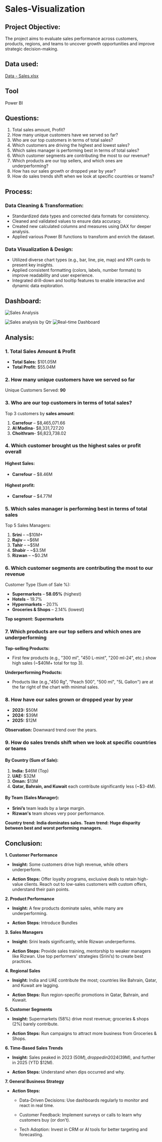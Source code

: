 # Sales-Visualization
## Project Objective: 
The project aims to evaluate sales performance across customers, products, regions, and teams to uncover growth opportunities and improve strategic decision-making.
## Data used:
[Data - Sales.xlsx](https://github.com/user-attachments/files/20826197/Data.-.Sales.xlsx)
## Tool
Power BI
## Questions:
1. Total sales amount, Profit?
2. How many unique customers have we served so far?
3. Who are our top customers in terms of total sales?
4. Which customers are driving the highest and lowest sales?
5. Which sales manager is performing best in terms of total sales?
6. Which customer segments are contributing the most to our revenue?
7. Which products are our top sellers,  and which ones are underperforming?
8. How has our sales growth or dropped year by year?
9. How do sales trends shift when we look at specific countries or teams?
## Process:
### Data Cleaning & Transformation:
- Standardized data types and corrected data formats for consistency.
- Cleaned and validated values to ensure data accuracy.
- Created new calculated columns and measures using DAX for deeper analysis.
- Applied various Power BI functions to transform and enrich the dataset.
### Data Visualization & Design:
- Utilized diverse chart types (e.g., bar, line, pie, map) and KPI cards to present key insights.
- Applied consistent formatting (colors, labels, number formats) to improve readability and user experience.
- Integrated drill-down and tooltip features to enable interactive and dynamic data exploration.
 ## Dashboard:
  ![Sales Analysis](https://github.com/user-attachments/assets/0084b7cd-9d15-4b6d-8421-639a808da194)
  
![Sales analysis by Qtr](https://github.com/user-attachments/assets/54ba6a0f-33b7-4c97-90d4-6f86dd2d4c7a)
![Real-time Dashboard](https://github.com/user-attachments/assets/920aff62-8618-48e2-aef5-69d1e7539dfa)

  ## Analysis:
 ### 1. **Total Sales Amount & Profit**

* **Total Sales:** \$101.05M
* **Total Profit:** \$55.04M
 ### 2. **How many unique customers have we served so far**

Unique Customers Served: **90**
### 3. **Who are our top customers in terms of total sales?**

Top 3 customers by **sales amount**:

1. **Carrefour** – \$8,465,071.66	
2. **Al Madina**-	\$8,331,727.20	
3. **Choithram**- \$6,823,738.02
### 4. **Which customer brought us the highest sales or profit overall**
#### **Highest Sales:**
* **Carrefour** – \$8.46M
#### **Highest profit:**
 * **Carrefour** – \$4.77M
  ### 5. **Which sales manager is performing best in terms of total sales**

Top 5 Sales Managers:

1. **Srini** – \~\$10M+
2. **Rajiv** – \~\$6M
3. **Tahir** – \~\$5M
4. **Shabir** – \~\$3.5M
5. **Rizwan** – \~\$0.2M
### 6. **Which customer segments are contributing the most to our revenue**

Customer Type (Sum of Sale %):

* **Supermarkets** – **58.05%** (highest)
* **Hotels** – 19.7%
* **Hypermarkets** – 20.1%
* **Groceries & Shops** – 2.14% (lowest)

**Top segment:** **Supermarkets**
### 7. **Which products are our top sellers and which ones are underperforming**

**Top-selling Products:**

* First few products (e.g., "300 ml", "450 L-mint", "200 ml-24", etc.) show high sales (\~\$40M+ total for top 3).

**Underperforming Products:**

* Products like (e.g.,"450 Rg", "Peach 500", "500 ml", "5L Gallon") are at the far right of the chart with minimal sales.
### 8. **How have our sales grown or dropped year by year**

* **2023:** \$50M
* **2024:** \$39M
* **2025:** \$12M

**Observation:** Downward trend over the years.
   
### 9. **How do sales trends shift when we look at specific countries or teams**

#### By Country (Sum of Sale):

1. **India:** \$46M (Top)
2. **UAE:** \$32M
3. **Oman:** \$13M
4. **Qatar, Bahrain, and Kuwait** each contribute significantly less (\~\$3-4M).

#### By Team (Sales Manager):

* **Srini’s** team leads by a large margin.
* **Rizwan's** team shows very poor performance.

**Country trend:** **India dominates sales.**
**Team trend:** **Huge disparity between best and worst performing managers.**

## Conclusion:
**1. Customer Performance**
* **Insight:** Some customers drive high revenue, while others underperform.

* **Action Steps:** Offer loyalty programs, exclusive deals to retain high-value clients. Reach out to low-sales customers with custom offers, understand their pain points.

**2. Product Performance**
* **Insight:** A few products dominate sales, while many are underperforming.

* **Action Steps:** Introduce Bundles

**3. Sales Managers**
* **Insight:** Srini leads significantly, while Rizwan underperforms.

* **Action Steps:**  Provide sales training, mentorship to weaker managers like Rizwan. Use top performers' strategies (Srini’s) to create best practices.

**4. Regional Sales**
* **Insight:** India and UAE contribute the most; countries like Bahrain, Qatar, and Kuwait are lagging.

* **Action Steps:** Run region-specific promotions in Qatar, Bahrain, and Kuwait.

**5. Customer Segments**
* **Insight:** Supermarkets (58%) drive most revenue; groceries & shops (2%) barely contribute.

* **Action Steps:** Run campaigns to attract more business from Groceries & Shops.

**6. Time-Based Sales Trends**
* **Insight:** Sales peaked in 2023 ($50M), dropped in 2024 ($39M), and further in 2025 (YTD $12M).

* **Action Steps:** Understand when dips occurred and why.


**7. General Business Strategy**
* **Action Steps:**

   * Data-Driven Decisions: Use dashboards regularly to monitor and react in real time.

   * Customer Feedback: Implement surveys or calls to learn why customers buy (or don’t).
   * Tech Adoption: Invest in CRM or AI tools for better targeting and forecasting.



  



